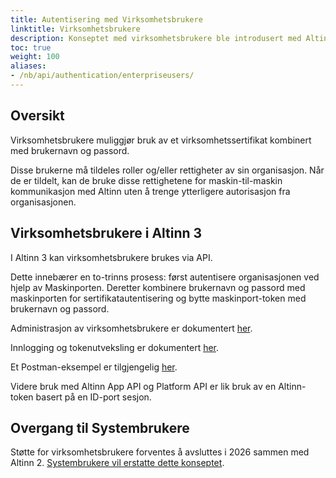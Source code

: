 ```yaml
---
title: Autentisering med Virksomhetsbrukere
linktitle: Virksomhetsbrukere
description: Konseptet med virksomhetsbrukere ble introdusert med Altinn 2.
toc: true
weight: 100
aliases:
- /nb/api/authentication/enterpriseusers/
---
```


## Oversikt

Virksomhetsbrukere muliggjør bruk av et virksomhetssertifikat kombinert med brukernavn og passord.

Disse brukerne må tildeles roller og/eller rettigheter av sin organisasjon. Når de er tildelt, kan de bruke disse rettighetene for maskin-til-maskin kommunikasjon med Altinn uten å trenge ytterligere autorisasjon fra organisasjonen.

## Virksomhetsbrukere i Altinn 3

I Altinn 3 kan virksomhetsbrukere brukes via API.

Dette innebærer en to-trinns prosess: først autentisere organisasjonen ved hjelp av Maskinporten. Deretter kombinere brukernavn og passord med maskinporten for sertifikatautentisering og bytte maskinport-token med brukernavn og passord.

Administrasjon av virksomhetsbrukere er dokumentert [her](https://altinn.github.io/docs/api/rest/kom-i-gang/virksomhetsbrukere/).

Innlogging og tokenutveksling er dokumentert [her](https://altinn.github.io/docs/api/rest/kom-i-gang/virksomhet/#autentisering-med-virksomhetsbruker-og-maskinporten).

Et Postman-eksempel er tilgjengelig [her](https://github.com/Altinn/altinn-studio/blob/master/src/test/Postman/collections/Organization.postman_collection.json).

Videre bruk med Altinn App API og Platform API er lik bruk av en Altinn-token basert på en ID-port sesjon.

## Overgang til Systembrukere

Støtte for virksomhetsbrukere forventes å avsluttes i 2026 sammen med Altinn 2. [Systembrukere vil erstatte dette konseptet](../systemuser/).
